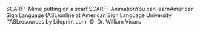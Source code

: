 SCARF:  Mime putting on a scarf.SCARF:  AnimationYou can learnAmerican Sign Language (ASL)online at American Sign Language University ™ASLresources by Lifeprint.com  ©  Dr. William Vicars